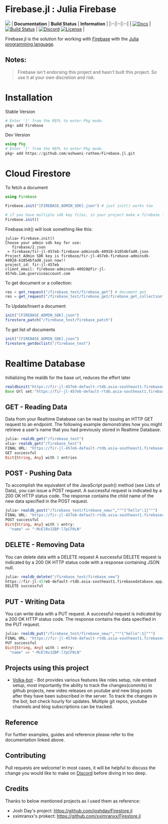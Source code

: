 # Firebase.jl : Julia Firebase
![](https://i.imgur.com/wQ8boAw.png)
| **Documentation** | **Build Status** | **Information** |
|:-:|:-:|:-:|
| [![Docs](https://img.shields.io/badge/docs-dev-blue.svg)](https://ashwani-rathee.github.io/Firebase.jl/dev/) | [![Build Status](https://travis-ci.com/Xh4H/Discord.jl.svg?branch=master)](https://travis-ci.com/Xh4H/Discord.jl) | [![Discord](https://img.shields.io/badge/discord-join-7289da.svg)](https://discord.gg/5vAJyZsS) [![License](https://img.shields.io/github/license/Xh4H/Discord.jl.svg)](https://github.com/ashwani-rathee/Firebase.jl/blob/main/LICENSE) |

Firebase.jl is the solution for working with [Firebase](https://firebase.google.com/) with the [Julia programming language](https://julialang.org).

## Notes:
>Firebase isn't endorsing this project and hasn't built this project. So use it at your own discretion and risk. 

# Installation

Stable Version
```julia
# Enter ']' from the REPL to enter Pkg mode.
pkg> add Firebase
```

Dev Version
```julia
using Pkg
# Enter ']' from the REPL to enter Pkg mode.
pkg> add https://github.com/ashwani-rathee/Firebase.jl.git
```


# Cloud Firestore

To fetch a document
```julia
using Firebase

Firebase.init("[FIREBASE_ADMIN_SDK].json") # just init() works too

# if you have multiple sdk key files, in your project make a firebase folder and put all key in that folder
Firebase.init()
```

Firebase.init() will look something like this:
```
julia> Firebase.init()
Choose your admin sdk key for use:
   firebase/2.json
 > firebase/fir-jl-457eb-firebase-adminsdk-40928-b1054bfad0.json
Project Admin SDK key is firebase/fir-jl-457eb-firebase-adminsdk-40928-b1054bfad0.json now!!
project_id: fir-jl-457eb
client_email: firebase-adminsdk-40928@fir-jl-457eb.iam.gserviceaccount.com
```

To get document or a collection:

```julia
res = get_request("/firebase_test/firebase_get") # document get
res = get_request("/firebase_test/firebase_get/firebase_get_collection") # collection fetch
```

To Update/Insert a document
```julia
init("[FIREBASE_ADMIN_SDK].json")
firestore_patch("/firebase_test/firebase_patch")
```

To get list of documents
```julia
init("[FIREBASE_ADMIN_SDK].json")
firestore_getdoclist("/firebase_test")
```
# Realtime Database

Initializing the realdb for the base url, reduces the effort later
```julia
realdbinit("https://fir-jl-457eb-default-rtdb.asia-southeast1.firebasedatabase.app")
Base Url set:"https://fir-jl-457eb-default-rtdb.asia-southeast1.firebasedatabase.app"
```

## GET - Reading Data
Data from your Realtime Database can be read by issuing an HTTP GET request to an endpoint. The following example demonstrates how you might retrieve a user's name that you had previously stored in Realtime Database.

```julia
julia> realdb_get("/firebase_test")
ulia> realdb_get("/firebase_test")
FINAL URL: "https://fir-jl-457eb-default-rtdb.asia-southeast1.firebasedatabase.app/firebase_test.json"
GET successful
Dict{String, Any} with 3 entries
```

## POST - Pushing Data
To accomplish the equivalent of the JavaScript push() method (see Lists of Data), you can issue a POST request.
A successful request is indicated by a 200 OK HTTP status code. The response contains the child name of the new data specified in the POST request.

```julia
julia> realdb_post("/firebase_test/firebase_new/","""{"hello":1}""")
FINAL URL: "https://fir-jl-457eb-default-rtdb.asia-southeast1.firebasedatabase.app/firebase_test/firebase_new.json"
POST successful
Dict{String, Any} with 1 entry:
  "name" => "-McElRx3ZBP-l7pCF0LN"
```

## DELETE - Removing Data
You can delete data with a DELETE request
A successful DELETE request is indicated by a 200 OK HTTP status code with a response containing JSON null.

```julia
julia> realdb_delete("/firebase_test/firebase_new")
https://fir-jl-457eb-default-rtdb.asia-southeast1.firebasedatabase.app/firebase_test/firebase_new.json
DELETE successful
```

## PUT - Writing Data
You can write data with a PUT request.
A successful request is indicated by a 200 OK HTTP status code. The response contains the data specified in the PUT request.

```julia
julia> realdb_put("/firebase_test/firebase_new/","""{"hello":1}""")
FINAL URL: "https://fir-jl-457eb-default-rtdb.asia-southeast1.firebasedatabase.app/firebase_test/firebase_new.json"
PUT successful
Dict{String, Any} with 1 entry:
  "name" => "-McElRx3ZBP-l7pCF0LN"
```

## Projects using this project

- [Volka-bot](https://github.com/ashwani-rathee/volka-bot.jl) - Bot provides various features like roles setup, rule embed setup, most importantly the ability to track the changes(commits) in github projects, new video releases on youtube and new blog posts after they have been subscribed in the server. To track the changes in the bot, bot check hourly for updates. Multiple git repos, youtube channels and blog subscriptions can be tracked.

## Reference

For further examples, guides and reference please refer to the documentation linked above.

## Contributing

Pull requests are welcome!
In most cases, it will be helpful to discuss the change you would like to make on [Discord](https://discord.gg/5vAJyZsS) before diving in too deep.

## Credits

Thanks to below mentioned projects as I used them as reference:
- Josh Day's project:  https://github.com/joshday/Firestore.jl
- xximranxx's prokect: https://github.com/xximranxx/Firestore.jl
